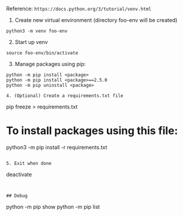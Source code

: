 Reference: `https://docs.python.org/3/tutorial/venv.html`

1. Create new virtual environment (directory foo-env will be created)
```
python3 -m venv foo-env
```

2. Start up venv
```
source foo-env/bin/activate
```

3. Manage packages using pip:
```
python -m pip install <package>
python -m pip install <package>==2.5.0
python -m pip uninstall <package>

4. (Optional) Create a requirements.txt file
```
pip freeze > requirements.txt

# To install packages using this file:
python3 -m pip install -r requirements.txt
```

5. Exit when done
```
deactivate
```


## Debug

```
python -m pip show <package>
python -m pip list
```

